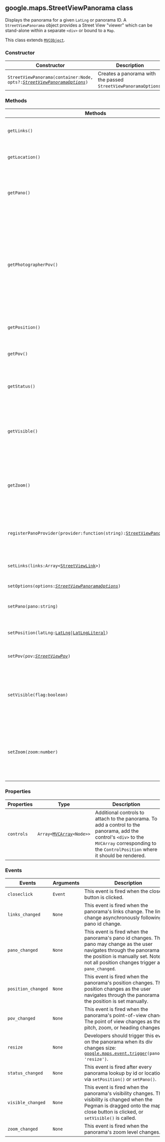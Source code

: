<h2 id="StreetViewPanorama">
google.maps.StreetViewPanorama
class
</h2><p>Displays the panorama for a given <code>LatLng</code> or panorama ID. A <code>StreetViewPanorama</code> object provides a Street View "viewer" which can be stand-alone within a separate <code>&lt;div&gt;</code> or bound to a <code>Map</code>.</p><p>This class extends
<code><a href="https://github.com/amenadiel/google-maps-documentation/blob/master/docs/google.maps.MVCObject.md">MVCObject</a></code>.
</p><h3>Constructor</h3><table summary="class StreetViewPanorama - Constructor" width="100%">
<thead>
<tr><th>Constructor</th>
<th>Description</th>
</tr></thead>
<tbody>
<tr>
<td><code>StreetViewPanorama(container:Node, opts?:<a href="https://github.com/amenadiel/google-maps-documentation/blob/master/docs/google.maps.StreetViewPanoramaOptions.md"><em>StreetViewPanoramaOptions</em></a>)</code></td>
<td>Creates a panorama with the passed <code>StreetViewPanoramaOptions</code>.</td>
</tr>
</tbody>
</table><h3>Methods</h3><table summary="class StreetViewPanorama - Methods" width="100%">
<thead>
<tr><th>Methods</th>
<th>Return Value</th>
<th>Description</th>
</tr></thead>
<tbody>
<tr>
<td><code>getLinks()</code></td>
<td><code>Array&lt;<a href="https://github.com/amenadiel/google-maps-documentation/blob/master/docs/google.maps.StreetViewLink.md">StreetViewLink</a>&gt;</code></td>
<td>Returns the set of navigation links for the Street View panorama.</td>
</tr>
<tr>
<td><code>getLocation()</code></td>
<td><code><a href="https://github.com/amenadiel/google-maps-documentation/blob/master/docs/google.maps.StreetViewLocation.md">StreetViewLocation</a></code></td>
<td>Returns the StreetViewLocation of the current panorama.</td>
</tr>
<tr>
<td><code>getPano()</code></td>
<td><code>string</code></td>
<td>Returns the current panorama ID for the Street View panorama. This id is stable within the browser's current session only.</td>
</tr>
<tr>
<td><code>getPhotographerPov()</code></td>
<td><code><a href="https://github.com/amenadiel/google-maps-documentation/blob/master/docs/google.maps.StreetViewPov.md">StreetViewPov</a></code></td>
<td>Returns the heading and pitch of the photographer when this panorama was taken. For Street View panoramas on the road, this also reveals in which direction the car was travelling. This data is available after the <code>pano_changed</code> event.</td>
</tr>
<tr>
<td><code>getPosition()</code></td>
<td><code><a href="https://github.com/amenadiel/google-maps-documentation/blob/master/docs/google.maps.LatLng.md">LatLng</a></code></td>
<td>Returns the current <code>LatLng</code> position for the Street View panorama.</td>
</tr>
<tr>
<td><code>getPov()</code></td>
<td><code><a href="https://github.com/amenadiel/google-maps-documentation/blob/master/docs/google.maps.StreetViewPov.md">StreetViewPov</a></code></td>
<td>Returns the current point of view for the Street View panorama.</td>
</tr>
<tr>
<td><code>getStatus()</code></td>
<td><code><a href="https://github.com/amenadiel/google-maps-documentation/blob/master/docs/google.maps.StreetViewStatus.md">StreetViewStatus</a></code></td>
<td>Returns the status of the panorama on completion of the <code>setPosition()</code> or <code>setPano()</code> request.</td>
</tr>
<tr>
<td><code>getVisible()</code></td>
<td><code>boolean</code></td>
<td>Returns <code>true</code> if the panorama is visible. It does not specify whether Street View imagery is available at the specified position.</td>
</tr>
<tr>
<td><code>getZoom()</code></td>
<td><code>number</code></td>
<td>Returns the zoom level of the panorama. Fully zoomed-out is level 0, where the field of view is 180 degrees. Zooming in increases the zoom level.</td>
</tr>
<tr>
<td><code>registerPanoProvider(provider:function(string):<a href="https://github.com/amenadiel/google-maps-documentation/blob/master/docs/google.maps.StreetViewPanoramaData.md">StreetViewPanoramaData</a>)</code></td>
<td><code>None</code></td>
<td>Set the custom panorama provider called on pano change to load custom panoramas.</td>
</tr>
<tr>
<td><code>setLinks(links:Array&lt;<a href="https://github.com/amenadiel/google-maps-documentation/blob/master/docs/google.maps.StreetViewLink.md">StreetViewLink</a>&gt;)</code></td>
<td><code>None</code></td>
<td>Sets the set of navigation links for the Street View panorama.</td>
</tr>
<tr>
<td><code>setOptions(options:<a href="https://github.com/amenadiel/google-maps-documentation/blob/master/docs/google.maps.StreetViewPanoramaOptions.md"><em>StreetViewPanoramaOptions</em></a>)</code></td>
<td><code>None</code></td>
<td>Sets a collection of key-value pairs.</td>
</tr>
<tr>
<td><code>setPano(pano:string)</code></td>
<td><code>None</code></td>
<td>Sets the current panorama ID for the Street View panorama.</td>
</tr>
<tr>
<td><code>setPosition(latLng:<a href="https://github.com/amenadiel/google-maps-documentation/blob/master/docs/google.maps.LatLng.md">LatLng</a>|<a href="https://github.com/amenadiel/google-maps-documentation/blob/master/docs/google.maps.LatLngLiteral.md">LatLngLiteral</a>)</code></td>
<td><code>None</code></td>
<td>Sets the current <code>LatLng</code> position for the Street View panorama.</td>
</tr>
<tr>
<td><code>setPov(pov:<a href="https://github.com/amenadiel/google-maps-documentation/blob/master/docs/google.maps.StreetViewPov.md"><em>StreetViewPov</em></a>)</code></td>
<td><code>None</code></td>
<td>Sets the point of view for the Street View panorama.</td>
</tr>
<tr>
<td><code>setVisible(flag:boolean)</code></td>
<td><code>None</code></td>
<td>Sets to <code>true</code> to make the panorama visible. If set to <code>false</code>, the panorama will be hidden whether it is embedded in the map or in its own <code>&lt;div&gt;</code>.</td>
</tr>
<tr>
<td><code>setZoom(zoom:number)</code></td>
<td><code>None</code></td>
<td>Sets the zoom level of the panorama. Fully zoomed-out is level 0, where the field of view is 180 degrees. Zooming in increases the zoom level.</td>
</tr>
</tbody>
</table><h3>Properties</h3><table summary="class StreetViewPanorama - Properties" width="100%">
<thead>
<tr><th>Properties</th>
<th>Type</th>
<th>Description</th>
</tr></thead>
<tbody>
<tr>
<td><code>controls</code></td>
<td><code>Array&lt;<a href="https://github.com/amenadiel/google-maps-documentation/blob/master/docs/google.maps.MVCArray.md">MVCArray</a>&lt;Node&gt;&gt;</code></td>
<td>Additional controls to attach to the panorama. To add a control to the panorama, add the control's <code>&lt;div&gt;</code> to the <code>MVCArray</code> corresponding to the <code>ControlPosition</code> where it should be rendered.</td>
</tr>
</tbody>
</table><h3>Events</h3><table summary="class StreetViewPanorama - Events" width="100%">
<thead>
<tr><th>Events</th>
<th>Arguments</th>
<th>Description</th>
</tr></thead>
<tbody>
<tr>
<td><code>closeclick</code></td>
<td><code>Event</code></td>
<td>This event is fired when the close button is clicked.</td>
</tr>
<tr>
<td><code>links_changed</code></td>
<td><code>None</code></td>
<td>This event is fired when the panorama's links change. The links change asynchronously following a pano id change.</td>
</tr>
<tr>
<td><code>pano_changed</code></td>
<td><code>None</code></td>
<td>This event is fired when the panorama's pano id changes. The pano may change as the user navigates through the panorama or the position is manually set. Note that not all position changes trigger a <code>pano_changed</code>.</td>
</tr>
<tr>
<td><code>position_changed</code></td>
<td><code>None</code></td>
<td>This event is fired when the panorama's position changes. The position changes as the user navigates through the panorama or the position is set manually.</td>
</tr>
<tr>
<td><code>pov_changed</code></td>
<td><code>None</code></td>
<td>This event is fired when the panorama's point-of-view changes. The point of view changes as the pitch, zoom, or heading changes.</td>
</tr>
<tr>
<td><code>resize</code></td>
<td><code>None</code></td>
<td>Developers should trigger this event on the panorama when its div changes size: <code> <a href="https://github.com/amenadiel/google-maps-documentation/blob/master/docs/google.maps.event.md">google.maps.event.trigger</a>(panorama, 'resize')</code>.</td>
</tr>
<tr>
<td><code>status_changed</code></td>
<td><code>None</code></td>
<td>This event is fired after every panorama lookup by id or location, via <code>setPosition()</code> or <code>setPano()</code>.</td>
</tr>
<tr>
<td><code>visible_changed</code></td>
<td><code>None</code></td>
<td>This event is fired when the panorama's visibility changes. The visibility is changed when the Pegman is dragged onto the map, the close button is clicked, or <code>setVisible()</code> is called.</td>
</tr>
<tr>
<td><code>zoom_changed</code></td>
<td><code>None</code></td>
<td>This event is fired when the panorama's zoom level changes.</td>
</tr>
</tbody>
</table>